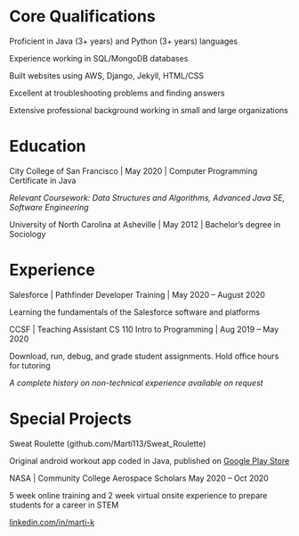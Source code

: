 <body>

<h1>Core Qualifications </h1>

<p>Proficient in Java (3+ years) and Python (3+ years) languages </p>
<p>Experience working in SQL/MongoDB databases </p>
<p>Built websites using AWS, Django, Jekyll, HTML/CSS </p>
<p>Excellent at troubleshooting problems and finding answers</p>
<p>Extensive professional background working in small and large organizations</p>

<h1>Education </h1>

<p>City College of San Francisco | May 2020 | Computer Programming Certificate in Java</p> 
<div><i>Relevant Coursework: Data Structures and Algorithms, Advanced Java SE, Software Engineering</i></div>

<p>University of North Carolina at Asheville | May 2012 | Bachelor’s degree in Sociology</p>

<h1>Experience</h1>

<p>Salesforce | Pathfinder Developer Training | May 2020 – August 2020</p>
<div>Learning the fundamentals of the Salesforce software and platforms</div>

<p>CCSF | Teaching Assistant CS 110 Intro to Programming | Aug 2019 – May 2020</p>
<div>Download, run, debug, and grade student assignments. Hold office hours for tutoring</div>

<p><i>A complete history on non-technical experience available on request</i></p>

<h1>Special Projects</h1>

<p>Sweat Roulette (github.com/Marti113/Sweat_Roulette) <p>
<p>Original android workout app coded in Java, published on <a href="https://play.google.com/store/apps/details?id=io.github.marti113.sweatroulette">Google Play Store</a> </p>

<p>NASA | Community College Aerospace Scholars May 2020 – Oct 2020 </p>
<p>5 week online training and 2 week virtual onsite experience to prepare students for a career in STEM</p>


<footer>

<p><a href="https:www.linkedin.com/in/marti-k"> linkedin.com/in/marti-k </a></p>
</footer>
